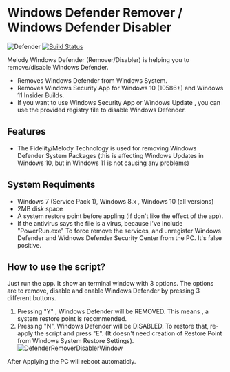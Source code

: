 
# Windows Defender Remover / Windows Defender Disabler

![Defender](https://kuhika.com/wp-content/uploads/2022/01/How-to-Remove-Scan-Folder-in-Windows-Defender-%E2%80%93-Antivirus.jpg)
[![Build Status](https://travis-ci.org/joemccann/dillinger.svg?branch=master)](https://travis-ci.org/joemccann/dillinger)

Melody Windows Defender (Remover/Disabler)  is helping you to remove/disable Windows Defender.

- Removes Windows Defender from Windows System.
- Removes Windows Security App for Windows 10 (10586+) and Windows 11 Insider Builds.
- If you want to use Windows Security App or Windows Update , you can use the provided registry file to disable Windows Defender.

## Features

- The Fidelity/Melody Technology is used for removing Windows Defender System Packages (this is affecting Windows Updates in Windows 10, but in Windows 11 is not causing any problems)

## System Requiments

 - Windows 7 (Service Pack 1), Windows 8.x , Windows 10 (all versions)
- 2MB disk space
- A system restore point before appling (if don't like the effect of the app).
- If the antivirus says the file is a virus, because i've include "PowerRun.exe" To force remove the services, and unregister Windows Defender and Widnows Defender Security Center from the PC. It's false positive.

## How to use the script?

Just run the app. It show an terminal window with 3 options.
The options are to remove, disable and enable Windows Defender by pressing 3 different buttons.
1. Pressing "Y" , Windows Defender will be REMOVED. This means , a system restore point is recommended.
2. Pressing "N", Windows Defender will be DISABLED. To restore that, re-apply the script and press "E". (It doesn't need creation of Restore Point from Windows System Restore Settings).
![DefenderRemoverDisablerWindow](https://i.imgur.com/2BvT5QJ.png)

After Applying the PC  will reboot automaticly.
